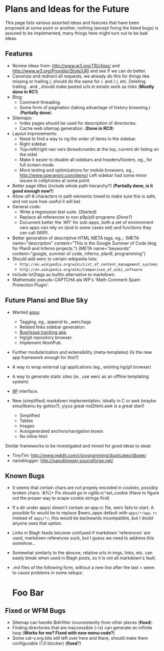Plans and Ideas for the Future
==============================

This page lists various assorted ideas and features that have been proposed at
some point or another, nothing (except fixing the listed bugs) is assured to be
implemented, many things here might turn out to be bad ideas.

Features
--------

* Review ideas from: http://www.w3.org/TR/chips/ and http://www.w3.org/Provider/Style/URI and see if we can do better.
* Canonize and redirect all requests, we already do this for things like missing or trailing /, should do the same for /. and /./, etc. Deleting trailing . and , should make pasted urls in emails work as links (**Mostly done in RC1**)
* Blog:
	* Comment threading.
	* Some form of pagination (taking advantage of history browsing.) (**Partially done**)
* Sitemaps:
	* Index pages should be used for description of directories.
	* Cache web sitemap generation. (**Done in RC0**)
* Layout improvements:
	* Need to find a way to rig the order of items in the sidebar.
	* Right sidebar.
    * Top+left/right nav vars (breadcrumbs at the top, current dir listing on the side)
	* Make it easier to disable all sidebars and headers/footers, eg., for full screen mode.
	* More testing and optimizations for mobile browsers, eg., http://www.operamini.com/demo/ Left sidebar had some minor issues in cellphones at some point.
* Better page titles (include whole path hierarchy?) (**Partially done, is it good enough now?**)
* Allow utf-8 characters in path elements (need to make sure this is safe, and not sure how useful it will be)
* General code:
	* Write a regression test suite. (*Started*)
	* Replace all references to non p9p/p9 programs (*Done?*)
	* Document better the 'API' for sub-apps, both a set of environment vars apps can rely on (and in some cases set) and functions they can call (WIP).
* Better generation of descriptive HTML META tags, eg.,: {META name="description" content="This is the Google Summer of Code blog for Plan9 and Inferno projects."} {META name="keywords" content="google, summer of code, inferno, plan9, programming"}
* Should add werc to certain wikipedia lists:
	* `http://en.wikipedia.org/wiki/List_of_content_management_systems`
	* `http://en.wikipedia.org/wiki/Comparison_of_wiki_software`
* Include txt2tags as builtin alternative to markdown.
* Mathematic pseudo-CAPTCHA ala WP's 'Math Comment Spam Protection Plugin'.


Future Plansi and Blue Sky
--------------------------

* Wanted [apps](/apps/):
	* Tagging, eg., append to _werc/tags
	* Related links sidebar generation.
	* [Bug/issue tracking app](/apps/gregor/).
	* Hg/git repository browser.
	* Implement AtomPub.

* Further modularization and extensibility (meta-templates) (Is the new app framework enough for this?)
* A way to wrap external cgi applications (eg., existing hg/git browser)
* A way to generate static sites (ie., use werc as an offline  templating system)
* [9P](http://9p.cat-v.org) interface.
* New (simplified) markdown implementation, ideally in C or awk (maybe smu/libsmu by gottox?), yiyus great md2html.awk is a great start!
  * Simplified
  * Tables
  * Images
  * Autogenerated anchors/navigation boxes
  * No inline html

Similar frameworks to be investigated and mined for good ideas to steal:

  * TinyTim: http://www.reddit.com/r/programming/duplicates/dbaee/
  * nanoblogger: http://nanoblogger.sourceforge.net/


Known Bugs
----------

* It seems that certain chars are not propely encoded in cookies, possibly broken chars: :&%[+ Fix should go in cgilib.rc^set_cookie (Have to figure out the proper way to scape cookie strings first)
* If a dir under apps/ doesn't contain an app.rc file, werc fails to start. A possible fix would be to replace $werc_apps default with `apps/*/app.rc` instead of `apps/*/`, this would be backwards incompatible, but I doubt anyone uses that option.
* Links in Blagh feeds become confused if markdown 'references' are used, markdown references suck, but I guess we need to address this somehow... 
* Somewhat similarly to the abouve, relative urls in imgs, links, etc. can easily break when used in Blagh posts, so it is not all markdown's fault.
* .md files of the following form, without a new line after the last = seem to cause problems in some setups:

    Foo Bar
    =======



Fixed or WFM Bugs
-----------------

* Sitemap can handle $dirfilter inconsistently from other places (**fixed**).
* Finding directories that are inaccessible (-rx) can generate an infinite loop (**Works for me? Fixed with new menu code?**)
* Some cat-v.org bits still left over here and there, should make them configurable (1.0 blocker) (**fixed**?)
